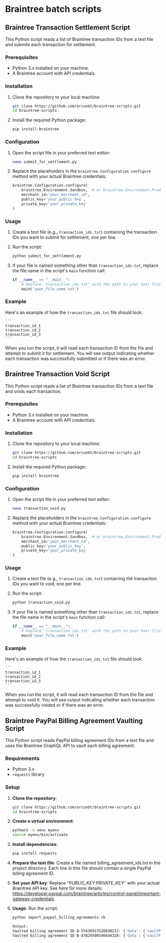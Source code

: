 # Braintree batch scripts

## Braintree Transaction Settlement Script

This Python script reads a list of Braintree transaction IDs from a text file and submits each transaction for settlement.

### Prerequisites

- Python 3.x installed on your machine.
- A Braintree account with API credentials.

### Installation

1. Clone the repository to your local machine:

    ```bash
    git clone https://github.com/orcunbt/braintree-scripts.git
    cd braintree-scripts
    ```

2. Install the required Python package:

    ```bash
    pip install braintree
    ```

### Configuration

1. Open the script file in your preferred text editor:

    ```bash
    nano submit_for_settlement.py
    ```

2. Replace the placeholders in the `braintree.Configuration.configure` method with your actual Braintree credentials:

    ```python
    braintree.Configuration.configure(
        braintree.Environment.Sandbox,  # or braintree.Environment.Production for live environment
        merchant_id='your_merchant_id',
        public_key='your_public_key',
        private_key='your_private_key'
    )
    ```

### Usage

1. Create a text file (e.g., `transaction_ids.txt`) containing the transaction IDs you want to submit for settlement, one per line.

2. Run the script:

    ```bash
    python submit_for_settlement.py
    ```

3. If your file is named something other than `transaction_ids.txt`, replace the file name in the script's `main` function call:

    ```python
    if __name__ == "__main__":
        # Replace 'transaction_ids.txt' with the path to your text file
        main('your_file_name.txt')
    ```

### Example

Here's an example of how the `transaction_ids.txt` file should look:

    ```
    transaction_id_1
    transaction_id_2
    transaction_id_3
    ```

When you run the script, it will read each transaction ID from the file and attempt to submit it for settlement. You will see output indicating whether each transaction was successfully submitted or if there was an error.

## Braintree Transaction Void Script

This Python script reads a list of Braintree transaction IDs from a text file and voids each transaction.

### Prerequisites

- Python 3.x installed on your machine.
- A Braintree account with API credentials.

### Installation

1. Clone the repository to your local machine:

    ```bash
    git clone https://github.com/orcunbt/braintree-scripts.git
    cd braintree-scripts
    ```

2. Install the required Python package:

    ```bash
    pip install braintree
    ```

### Configuration

1. Open the script file in your preferred text editor:

    ```bash
    nano transaction_void.py
    ```

2. Replace the placeholders in the `braintree.Configuration.configure` method with your actual Braintree credentials:

    ```python
    braintree.Configuration.configure(
        braintree.Environment.Sandbox,  # or braintree.Environment.Production for live environment
        merchant_id='your_merchant_id',
        public_key='your_public_key',
        private_key='your_private_key'
    )
    ```

### Usage

1. Create a text file (e.g., `transaction_ids.txt`) containing the transaction IDs you want to void, one per line.

2. Run the script:

    ```bash
    python transaction_void.py
    ```

3. If your file is named something other than `transaction_ids.txt`, replace the file name in the script's `main` function call:

    ```python
    if __name__ == "__main__":
        # Replace 'transaction_ids.txt' with the path to your text file
        main('your_file_name.txt')
    ```

### Example

Here's an example of how the `transaction_ids.txt` file should look:

    ```
    transaction_id_1
    transaction_id_2
    transaction_id_3
    ```

When you run the script, it will read each transaction ID from the file and attempt to void it. You will see output indicating whether each transaction was successfully voided or if there was an error.


## Braintree PayPal Billing Agreement Vaulting Script

This Python script reads PayPal billing agreement IDs from a text file and uses the Braintree GraphQL API to vault each billing agreement.

### Requirements

- Python 3.x
- `requests` library

### Setup

1. **Clone the repository**:
   ```bash
   git clone https://github.com/orcunbt/braintree-scripts.git
   cd braintree-scripts

2. **Create a virtual environment**:

    ```bash
    python3 -m venv myenv
    source myenv/bin/activate

3. **Install dependencies**:

    ```bash
    pip install requests
    
4. **Prepare the text file**:
    Create a file named billing_agreement_ids.txt in the project directory. Each line in this file should contain a single PayPal billing agreement ID.

5. **Set your API key**:
    Replace "PUBLIC_KEY:PRIVATE_KEY" with your actual Braintree API key. See here for more details: https://developer.paypal.com/braintree/articles/control-panel/important-gateway-credentials

6. **Usage**:
    Run the script:

    ```bash
    python import_paypal_billing_agreements.rb

    Output:
    Vaulted billing agreement ID B-5YA36917G2603023J: {'data': {'vaultPayPalBillingAgreement': {'clientMutationId': None, 'paymentMethod': {'id': 'cGF5bWVudG1ldGhvZF9wcF9xeWE2eG4wcQ', 'legacyId': 'qya6xn0q'}}}, 'extensions': {'requestId': 'f08e9ba1-910a-4c00-bca3-feb38f4c3c2e'}}
    Vaulted billing agreement ID B-47B29508S46644328: {'data': {'vaultPayPalBillingAgreement': {'clientMutationId': None, 'paymentMethod': {'id': 'cGF5bWVudG1ldGhvZF9wcF9rNGpqZmhweA', 'legacyId': 'k4jjfhpx'}}}, 'extensions': {'requestId': 'fc4219e4-c2ae-4321-b37e-f3bb01815d3c'}}